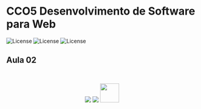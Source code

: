 # CCO5  Desenvolvimento de Software para Web
![License](https://img.shields.io/badge/Code%20License-MIT-green.svg)
![License](https://img.shields.io/badge/-learning-red.svg)
![License](https://img.shields.io/badge/UNIFG-blue.svg)

## Aula 02

<br>
<p align="center">
<img src="https://www.notion.so/image/https%3A%2F%2Fs3-us-west-2.amazonaws.com%2Fsecure.notion-static.com%2F33baa361-8dcf-47a6-8e7b-2525fea1cd8c%2FAula-FG-Seg-03_page-0025.jpg?table=block&id=c0b7524d-9d73-438f-a2df-39403b99c70d&spaceId=0160e3d7-f64c-4703-9546-c82f4c335a71&width=2000&userId=f502dd5d-b5d2-4453-bf51-6ebe19e7ad0f&cache=v2"/>
<img src="https://www.notion.so/image/https%3A%2F%2Fs3-us-west-2.amazonaws.com%2Fsecure.notion-static.com%2Fb706c4bb-1baa-49ed-b3aa-7fea91d0da8c%2FAula-FG-Seg-03_page-0026.jpg?table=block&id=3c304ed4-4edb-4eef-851d-98d2daf3e21f&spaceId=0160e3d7-f64c-4703-9546-c82f4c335a71&width=2000&userId=f502dd5d-b5d2-4453-bf51-6ebe19e7ad0f&cache=v2"/>
<img src="" width="50"/>
